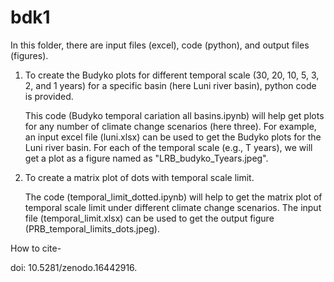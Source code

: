 # bdk1

In this folder, there are input files (excel), code (python), and output files (figures). 

1. To create the Budyko plots for different temporal scale (30, 20, 10, 5, 3, 2, and 1 years) for a specific basin (here Luni river basin), python code is provided.

   This code (Budyko temporal cariation all basins.ipynb) will help get plots for any number of climate change scenarios (here three). For example, an input excel file (luni.xlsx) can be used to get the Budyko plots for the Luni river basin. For each of the temporal scale (e.g., T years), we will get a plot as a figure named as "LRB_budyko_Tyears.jpeg".
   
3. To create a matrix plot of dots with temporal scale limit.

   The code (temporal_limit_dotted.ipynb) will help to get the matrix plot of temporal scale limit under different climate change scenarios. The input file (temporal_limit.xlsx) can be used to get the output figure (PRB_temporal_limits_dots.jpeg).

How to cite-

doi: 10.5281/zenodo.16442916.
